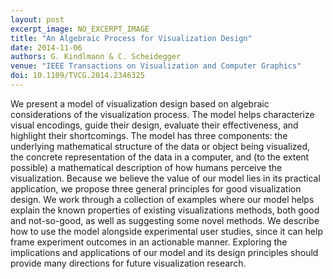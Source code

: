```yaml
---
layout: post
excerpt_image: NO_EXCERPT_IMAGE
title: "An Algebraic Process for Visualization Design"
date: 2014-11-06
authors: G. Kindlmann & C. Scheidegger
venue: "IEEE Transactions on Visualization and Computer Graphics"
doi: 10.1109/TVCG.2014.2346325
---
```

We present a model of visualization design based on algebraic considerations of the visualization process. The model helps characterize visual encodings, guide their design, evaluate their effectiveness, and highlight their shortcomings. The model has three components: the underlying mathematical structure of the data or object being visualized, the concrete representation of the data in a computer, and (to the extent possible) a mathematical description of how humans perceive the visualization. Because we believe the value of our model lies in its practical application, we propose three general principles for good visualization design. We work through a collection of examples where our model helps explain the known properties of existing visualizations methods, both good and not-so-good, as well as suggesting some novel methods. We describe how to use the model alongside experimental user studies, since it can help frame experiment outcomes in an actionable manner. Exploring the implications and applications of our model and its design principles should provide many directions for future visualization research.
